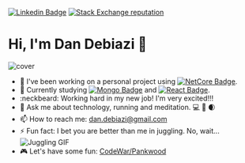 [![Linkedin Badge](https://img.shields.io/badge/-dandebiazi-blue?v1?message=dandebiazi&style=flat-square&logo=Linkedin&logoColor=white&link=https://www.linkedin.com/in/dandebiazi/)](https://www.linkedin.com/in/dandebiazi/)
[![Stack Exchange reputation](https://img.shields.io/stackexchange/stackoverflow/r/5423852?style=flat)](https://stackoverflow.com/users/5423852/pankwood/)

# Hi, I'm Dan Debiazi :wave:

![cover](https://i.ibb.co/y0ZnWVW/template.jpg)

- 🔭 I've been working on a personal project using [![NetCore Badge](https://img.shields.io/badge/-WebAPI%20Core%203.1-purple?logo=.NET&style=plastic&link=https://docs.microsoft.com/en-us/aspnet/core/tutorials/first-web-api?view=aspnetcore-3.1&tabs=visual-studio)](https://docs.microsoft.com/en-us/aspnet/core/tutorials/first-web-api?view=aspnetcore-3.1&tabs=visual-studio). 
- 🌱 Currently studying [![Mongo Badge](https://img.shields.io/badge/-MongoDB-black?logo=MongoDB&style=plastic&link=https://www.mongodb.com/)](https://www.mongodb.com/) and [![React Badge](https://img.shields.io/badge/-React-blue?logo=React&style=plastic&link=https://reactjs.org/)](https://reactjs.org/).  
- :neckbeard: Working hard in my new job! I'm very excited!!!
- 💬 Ask me about technology, running and meditation. :computer: :running: :waxing_crescent_moon:
- 📫 How to reach me: dan.debiazi@gmail.com
- ⚡ Fun fact: I bet you are better than me in juggling. No, wait... ![Juggling GIF](https://i.ibb.co/Pxf3rk2/ezgif-com-gif-to-webp.gif)
- :video_game: Let's have some fun: [CodeWar/Pankwood](https://www.codewars.com/users/Pankwood)
